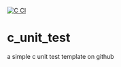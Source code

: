 [![C CI](https://github.com/biojimc/c_unit_test/actions/workflows/c-cpp.yml/badge.svg)](https://github.com/biojimc/c_unit_test/actions/workflows/c-cpp.yml)

# c_unit_test
a simple c unit test template on github
